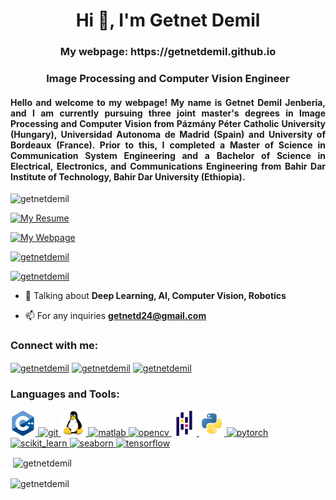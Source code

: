 <h1 align="center">Hi 👋, I'm Getnet Demil</h1>
<h3 align="center">My webpage: https://getnetdemil.github.io</h3>
<h3 align="center">Image Processing and Computer Vision Engineer</h3>
<h4 align= "justify"> Hello and welcome to my webpage! My name is Getnet Demil Jenberia, and I am currently pursuing three joint master's degrees in Image Processing and Computer Vision from Pázmány Péter Catholic University (Hungary), Universidad Autonoma de Madrid (Spain) and University of Bordeaux (France). Prior to this, I completed a Master of Science in Communication System Engineering and a Bachelor of Science in Electrical, Electronics, and Communications Engineering from Bahir Dar Institute of Technology, Bahir Dar University (Ethiopia).</h4>

<p align="left"> <img src="https://komarev.com/ghpvc/?username=getnetdemil&label=Profile%20views&color=0e75b6&style=flat-square" alt="getnetdemil" /> </p>
<p align="left">
  <a href="https://getnetdemil.github.io/files/Getnet_Demil_Resume.pdf" target="blank">
    <img src="https://img.shields.io/badge/View-My%20Resume-blue?style=for-the-badge" alt="My Resume" />
  </a>
</p>

<p align="left">
  <a href="https://getnetdemil.github.io" target="blank">
    <img src="https://img.shields.io/badge/Visit-My%20Webpage-blue?style=for-the-badge" alt="My Webpage" />
  </a>
</p>

<p align="left">
  <a href="https://www.linkedin.com/in/getnetdemil" target="blank">
    <img src="https://img.shields.io/badge/Connect-LinkedIn-blue?logo=linkedin&style=for-the-badge" alt="getnetdemil" />
  </a>
</p>

<p align="left">
  <a href="https://medium.com/@getnetdemil" target="blank">
    <img src="https://img.shields.io/badge/Follow-Medium-black?logo=medium&style=for-the-badge" alt="getnetdemil" />
  </a>
</p>



- 💬 Talking about **Deep Learning, AI, Computer Vision, Robotics**

- 📫 For any inquiries **getnetd24@gmail.com**

<h3 align="left">Connect with me:</h3>
<p align="left">
<a href="https://twitter.com/getnetdemil" target="blank"><img align="center" src="https://raw.githubusercontent.com/rahuldkjain/github-profile-readme-generator/master/src/images/icons/Social/twitter.svg" alt="getnetdemil" height="30" width="40" /></a>
<a href="https://linkedin.com/in/getnetdemil" target="blank"><img align="center" src="https://raw.githubusercontent.com/rahuldkjain/github-profile-readme-generator/master/src/images/icons/Social/linked-in-alt.svg" alt="getnetdemil" height="30" width="40" /></a>
<a href="https://www.youtube.com/c/getnetdemil" target="blank"><img align="center" src="https://raw.githubusercontent.com/rahuldkjain/github-profile-readme-generator/master/src/images/icons/Social/youtube.svg" alt="getnetdemil" height="30" width="40" /></a>
</p>

<h3 align="left">Languages and Tools:</h3>
<p align="left"> <a href="https://www.w3schools.com/cpp/" target="_blank" rel="noreferrer"> <img src="https://raw.githubusercontent.com/devicons/devicon/master/icons/cplusplus/cplusplus-original.svg" alt="cplusplus" width="40" height="40"/> </a>  <a href="https://git-scm.com/" target="_blank" rel="noreferrer"> <img src="https://www.vectorlogo.zone/logos/git-scm/git-scm-icon.svg" alt="git" width="40" height="40"/> </a> <a href="https://www.linux.org/" target="_blank" rel="noreferrer"> <img src="https://raw.githubusercontent.com/devicons/devicon/master/icons/linux/linux-original.svg" alt="linux" width="40" height="40"/> </a> <a href="https://www.mathworks.com/" target="_blank" rel="noreferrer"> <img src="https://upload.wikimedia.org/wikipedia/commons/2/21/Matlab_Logo.png" alt="matlab" width="40" height="40"/> </a> <a href="https://opencv.org/" target="_blank" rel="noreferrer"> <img src="https://www.vectorlogo.zone/logos/opencv/opencv-icon.svg" alt="opencv" width="40" height="40"/> </a> <a href="https://pandas.pydata.org/" target="_blank" rel="noreferrer"> <img src="https://raw.githubusercontent.com/devicons/devicon/2ae2a900d2f041da66e950e4d48052658d850630/icons/pandas/pandas-original.svg" alt="pandas" width="40" height="40"/> </a> <a href="https://www.python.org" target="_blank" rel="noreferrer"> <img src="https://raw.githubusercontent.com/devicons/devicon/master/icons/python/python-original.svg" alt="python" width="40" height="40"/> </a> <a href="https://pytorch.org/" target="_blank" rel="noreferrer"> <img src="https://www.vectorlogo.zone/logos/pytorch/pytorch-icon.svg" alt="pytorch" width="40" height="40"/> </a> <a href="https://scikit-learn.org/" target="_blank" rel="noreferrer"> <img src="https://upload.wikimedia.org/wikipedia/commons/0/05/Scikit_learn_logo_small.svg" alt="scikit_learn" width="40" height="40"/> </a> <a href="https://seaborn.pydata.org/" target="_blank" rel="noreferrer"> <img src="https://seaborn.pydata.org/_images/logo-mark-lightbg.svg" alt="seaborn" width="40" height="40"/> </a> <a href="https://www.tensorflow.org" target="_blank" rel="noreferrer"> <img src="https://www.vectorlogo.zone/logos/tensorflow/tensorflow-icon.svg" alt="tensorflow" width="40" height="40"/> </a> </p>

<p>&nbsp;<img align="center" src="https://github-readme-stats.vercel.app/api?username=getnetdemil&show_icons=true&theme=dark&locale=en" alt="getnetdemil" /></p>

<p><img align="center" src="https://github-readme-streak-stats.herokuapp.com/?user=getnetdemil&theme=dark" alt="getnetdemil" /></p>
